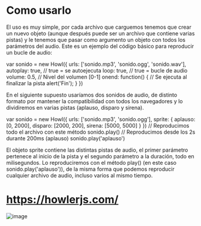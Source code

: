 # Como usarlo
El uso es muy simple, por cada archivo que carguemos tenemos que crear un nuevo objeto (aunque después puede ser un archivo que contiene varias pistas) y le tenemos que pasar como argumento un objeto con todos los parámetros del audio. Este es un ejemplo del código básico para reproducir un bucle de audio:

var sonido = new Howl({
  urls: ['sonido.mp3', 'sonido.ogg', 'sonido.wav'],
  autoplay: true,   // true = se autoejecuta
  loop: true,       // true = bucle de audio
  volume: 0.5,      // Nivel del volumen [0-1]
  onend: function() {   // Se ejecuta al finalizar la pista
    alert('Fin');
  }
})

En el siguiente supuesto usaríamos dos sonidos de audio, de distinto formato por mantener la compatibilidad con todos los navegadores y lo dividiremos en varias pistas (aplauso, disparo y sirena).

var sonido = new Howl({
  urls: ['sonido.mp3', 'sonido.ogg'],
  sprite: {
    aplauso: [0, 2000],
    disparo: [2000, 200],
    sirena: [5000, 5000]
  }
})
// Reproducimos todo el archivo con este método
sonido.play()
// Reproducimos desde los 2s durante 200ms (aplauso)
sonido.play('aplauso')

El objeto sprite contiene las distintas pistas de audio, el primer parámetro pertenece al inicio de la pista y el segundo parámetro a la duración, todo en milisegundos. Lo reproduciremos con el método play() (en este caso sonido.play('aplauso')), de la misma forma que podemos reproducir cualquier archivo de audio, incluso varios al mismo tiempo.

# https://howlerjs.com/
![image](https://user-images.githubusercontent.com/53632260/176107292-9403ecff-6163-4bb9-b25b-e4718d7f60ee.png)

